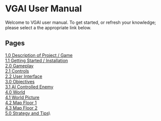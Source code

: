 # VGAI User Manual 

Welcome to VGAI user manual. To get started, or refresh your knowledge; please select a the appropriate link below.


## Pages
[1.0 Description of Project / Game](https://github.com/krusesw/SeniorDesign/blob/master/13%20-%20User%20Documentation%20Game%20Manual/Manual%20Pages/manualDescription.md)\
[1.1 Getting Started / Installation](https://github.com/krusesw/SeniorDesign/blob/master/13%20-%20User%20Documentation%20Game%20Manual/Manual%20Pages/manualGettingStarted.md)\
[2.0 Gameplay](https://github.com/krusesw/SeniorDesign/blob/master/13%20-%20User%20Documentation%20Game%20Manual/Manual%20Pages/manualGameplay.md)\
[2.1 Controls](https://github.com/krusesw/SeniorDesign/blob/master/13%20-%20User%20Documentation%20Game%20Manual/Manual%20Pages/manualControls.md)\
[2.2 User Interface](https://github.com/krusesw/SeniorDesign/blob/master/13%20-%20User%20Documentation%20Game%20Manual/Manual%20Pages/manualUI.md)\
[3.0 Objectives](https://github.com/krusesw/SeniorDesign/blob/master/13%20-%20User%20Documentation%20Game%20Manual/Manual%20Pages/manualObjectives.md)\
[3.1 AI Controlled Enemy](https://github.com/krusesw/SeniorDesign/wiki/3---User-Stories-and-Design-Diagrams)\
[4.0 World](https://github.com/krusesw/SeniorDesign/wiki/5---ABET-Concerns)\
[4.1 World Picture](https://github.com/krusesw/SeniorDesign/wiki/6---Powerpoint-Presentations)\
[4.2 Map Floor 1](https://github.com/krusesw/SeniorDesign/wiki/6---Powerpoint-Presentations)\
[4.3 Map Floor 2](https://github.com/krusesw/SeniorDesign/wiki/6---Powerpoint-Presentations)\
[5.0 Strategy and Tips](https://github.com/krusesw/SeniorDesign/wiki/7---Self-Assessment-Essays)\

 
